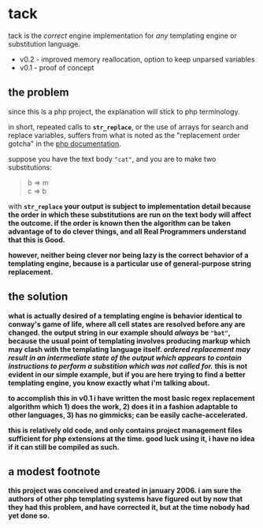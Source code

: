 tack
====

<p>tack is the <i>correct</i> engine implementation for <i>any</i> templating
engine or substitution language.</p>

<ul>
<li>v0.2 - improved memory reallocation, option to keep unparsed variables</li>
<li>v0.1 - proof of concept</li></ul>

the problem
-----------

<p>since this is a php project, the explanation will stick to php
terminology.</p>

<p>in short, repeated calls to <code><b>str_replace</b></code>, or the use of
arrays for search and replace variables, suffers from what is noted as the
"replacement order gotcha" in the <a href="http://php.net/str_replace">php
documentation</a>.</p>

<p>suppose you have the text body <code>"cat"</code>, and you are to make two
substitutions:</p>
<blockquote>b =&gt; m<br />c =&gt; b</blockquote>

<p>with <code><b>str_replace<?b></code> your output is subject to implementation
detail because the order in which these substitutions are run on the text body
will affect the outcome. if the order is known then the algorithm can be taken
advantage of to do clever things, and all Real Programmers understand that this
is Good.</p>

<p>however, neither being clever nor being lazy is the correct behavior of a
templating engine, because is a particular use of general-purpose string
replacement.</p>


the solution
------------

<p>what is actually desired of a templating engine is behavior identical to
conway's game of life, where all cell states are resolved before any are
changed. the output string in our example should <i>always</i> be
<code>"bat"</code>, because the usual point of templating involves producing
markup which may clash with the templating language itself. <i>ordered
replacement may result in an intermediate state of the output which appears to
contain instructions to perform a substition which was not called for.</i>
this is not evident in our simple example, but if you are here trying to find
a better templating engine, you know exactly what i'm talking about.</p>

<p>to accomplish this in v0.1 i have written the most basic regex replacement
algorithm which 1) does the work, 2) does it in a fashion adaptable to other
languages, 3) has no gimmicks; can be easily cache-accelerated.</p>

<p>this is relatively old code, and only contains project management files
sufficient for php extensions at the time. good luck using it, i have no idea
if it can still be compiled as such.</p>


a modest footnote
-----------------

<p>this project was conceived and created in january 2006. i am sure the authors
of other php templating systems have figured out by now that they had this
problem, and have corrected it, but at the time nobody had yet done so.</p>
